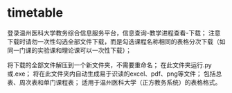 # timetable
登录温州医科大学教务综合信息服务平台，信息查询-教学进程查看-下载；
注意下载时请勿一次性勾选全部文件下载，而是勾选课程名称相同的表格分次下载（如同一门课的实验课和理论课可以一次性下载）；

将下载的全部文件解压到一个新文件夹，不需要重命名；
在此文件夹运行.py 或.exe；
将在此文件夹内自动生成易于识读的excel、pdf、png等文件；
包括总表、周次表和单门课程表；
适用于温州医科大学（正方教务系统）的表格格式。

